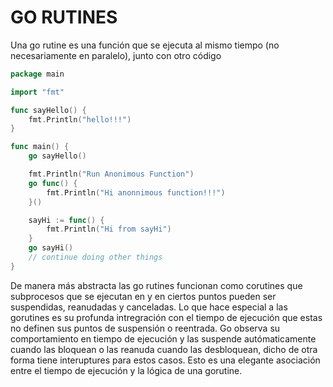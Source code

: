 # GO RUTINES

Una go rutine es una función que se ejecuta al mismo tiempo (no necesariamente en paralelo), junto con otro código

```go
package main

import "fmt"

func sayHello() {
	fmt.Println("hello!!!")
}

func main() {
	go sayHello()

	fmt.Println("Run Anonimous Function")
	go func() {
		fmt.Println("Hi anonnimous function!!!")
	}()

	sayHi := func() {
		fmt.Println("Hi from sayHi")
	}
	go sayHi()
	// continue doing other things
}

```

De manera más abstracta las go rutines funcionan como corutines que subprocesos que se ejecutan en y en ciertos puntos pueden ser suspendidas, reanudadas y canceladas. Lo que hace especial a las gorutines es su profunda intregración con el tiempo de ejecución que estas no definen sus puntos de suspensión o reentrada. Go observa su comportamiento en tiempo de ejecución y las suspende autómaticamente cuando las bloquean o las reanuda cuando las desbloquean, dicho de otra forma tiene interuptures para estos casos. Esto es una elegante asociación entre el tiempo de ejecución y la lógica de una gorutine.

